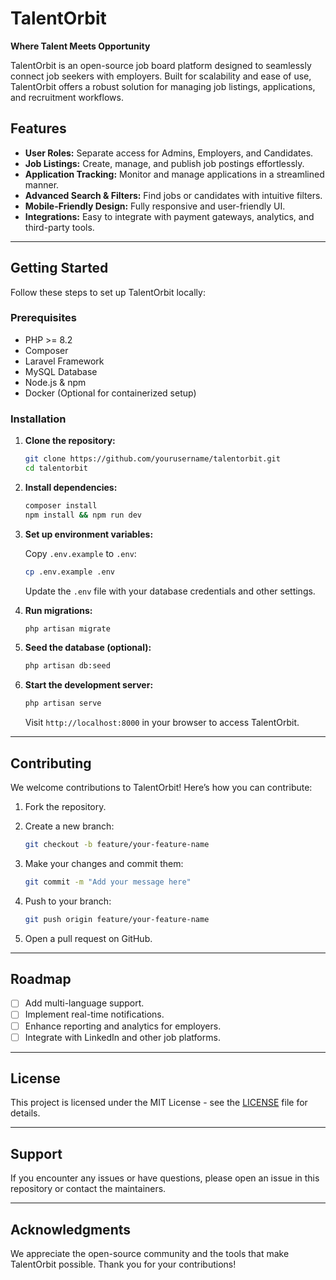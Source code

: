 # TalentOrbit

**Where Talent Meets Opportunity**

TalentOrbit is an open-source job board platform designed to seamlessly connect job seekers with employers. Built for scalability and ease of use, TalentOrbit offers a robust solution for managing job listings, applications, and recruitment workflows.

## Features

- **User Roles:** Separate access for Admins, Employers, and Candidates.
- **Job Listings:** Create, manage, and publish job postings effortlessly.
- **Application Tracking:** Monitor and manage applications in a streamlined manner.
- **Advanced Search & Filters:** Find jobs or candidates with intuitive filters.
- **Mobile-Friendly Design:** Fully responsive and user-friendly UI.
- **Integrations:** Easy to integrate with payment gateways, analytics, and third-party tools.

---

## Getting Started

Follow these steps to set up TalentOrbit locally:

### Prerequisites

- PHP >= 8.2
- Composer
- Laravel Framework
- MySQL Database
- Node.js & npm
- Docker (Optional for containerized setup)

### Installation

1. **Clone the repository:**

   ```bash
   git clone https://github.com/yourusername/talentorbit.git
   cd talentorbit
   ```

2. **Install dependencies:**

   ```bash
   composer install
   npm install && npm run dev
   ```

3. **Set up environment variables:**

   Copy `.env.example` to `.env`:

   ```bash
   cp .env.example .env
   ```

   Update the `.env` file with your database credentials and other settings.

4. **Run migrations:**

   ```bash
   php artisan migrate
   ```

5. **Seed the database (optional):**

   ```bash
   php artisan db:seed
   ```

6. **Start the development server:**

   ```bash
   php artisan serve
   ```

   Visit `http://localhost:8000` in your browser to access TalentOrbit.

---

## Contributing

We welcome contributions to TalentOrbit! Here’s how you can contribute:

1. Fork the repository.
2. Create a new branch:

   ```bash
   git checkout -b feature/your-feature-name
   ```

3. Make your changes and commit them:

   ```bash
   git commit -m "Add your message here"
   ```

4. Push to your branch:

   ```bash
   git push origin feature/your-feature-name
   ```

5. Open a pull request on GitHub.

---

## Roadmap

- [ ] Add multi-language support.
- [ ] Implement real-time notifications.
- [ ] Enhance reporting and analytics for employers.
- [ ] Integrate with LinkedIn and other job platforms.

---

## License

This project is licensed under the MIT License - see the [LICENSE](LICENSE) file for details.

---

## Support

If you encounter any issues or have questions, please open an issue in this repository or contact the maintainers.

---

## Acknowledgments

We appreciate the open-source community and the tools that make TalentOrbit possible. Thank you for your contributions!
